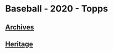 # Baseball - 2020 - Topps
## [Archives](/collection/Baseball/2020/Topps/Archives)
## [Heritage](/collection/Baseball/2020/Topps/Heritage)
